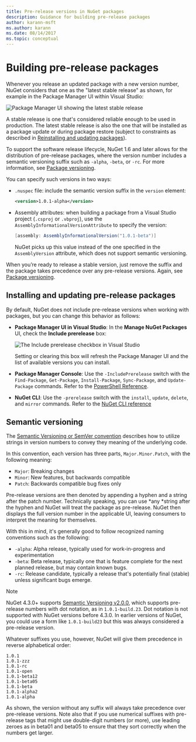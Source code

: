 ```yaml
---
title: Pre-release versions in NuGet packages
description: Guidance for building pre-release packages
author: karann-msft
ms.author: karann
ms.date: 08/14/2017
ms.topic: conceptual
---
```


# Building pre-release packages

Whenever you release an updated package with a new version number, NuGet considers that one as the "latest stable release" as shown, for example in the Package Manager UI within Visual Studio:

![Package Manager UI showing the latest stable release](media/Prerelease_01-LatestStable.png)

A stable release is one that's considered reliable enough to be used in production. The latest stable release is also the one that will be installed as a package update or during package restore (subject to constraints as described in [Reinstalling and updating packages](../consume-packages/reinstalling-and-updating-packages.md)).

To support the software release lifecycle, NuGet 1.6 and later allows for the distribution of pre-release packages, where the version number includes a semantic versioning suffix such as `-alpha`, `-beta`, or `-rc`. For more information, see [Package versioning](../reference/package-versioning.md#pre-release-versions).

You can specify such versions in two ways:

- `.nuspec` file: include the semantic version suffix in the `version` element:

    ```xml
    <version>1.0.1-alpha</version>
    ```

- Assembly attributes: when building a package from a Visual Studio project (`.csproj` or `.vbproj`), use the `AssemblyInformationalVersionAttribute` to specify the version:

    ```cs
    [assembly: AssemblyInformationalVersion("1.0.1-beta")]
    ```

    NuGet picks up this value instead of the one specified in the `AssemblyVersion` attribute, which does not support semantic versioning.

When you’re ready to release a stable version, just remove the suffix and the package takes precedence over any pre-release versions. Again, see [Package versioning](../reference/package-versioning.md#pre-release-versions).

## Installing and updating pre-release packages

By default, NuGet does not include pre-release versions when working with packages, but you can change this behavior as follows:

- **Package Manager UI in Visual Studio**: In the **Manage NuGet Packages** UI, check the **Include prerelease** box:

    ![The Include prerelease checkbox in Visual Studio](media/Prerelease_02-CheckPrerelease.png)

    Setting or clearing this box will refresh the Package Manager UI and the list of available versions you can install.

- **Package Manager Console**: Use the `-IncludePrerelease` switch with the `Find-Package`, `Get-Package`, `Install-Package`, `Sync-Package`, and `Update-Package` commands. Refer to the [PowerShell Reference](../tools/powershell-reference.md).

- **NuGet CLI**: Use the `-prerelease` switch with the `install`, `update`, `delete`, and `mirror` commands. Refer to the [NuGet CLI reference](../tools/nuget-exe-cli-reference.md)

## Semantic versioning

The [Semantic Versioning or SemVer convention](http://semver.org/spec/v1.0.0.html) describes how to utilize strings in version numbers to convey they meaning of the underlying code.

In this convention, each version has three parts, `Major.Minor.Patch`, with the following meaning:

- `Major`: Breaking changes
- `Minor`: New features, but backwards compatible
- `Patch`: Backwards compatible bug fixes only

Pre-release versions are then denoted by appending a hyphen and a string after the patch number. Technically speaking, you can use *any *string after the hyphen and NuGet will treat the package as pre-release. NuGet then displays the full version number in the applicable UI, leaving consumers to interpret the meaning for themselves.

With this in mind, it's generally good to follow recognized naming conventions such as the following:

- `-alpha`: Alpha release, typically used for work-in-progress and experimentation
- `-beta`: Beta release, typically one that is feature complete for the next planned release, but may contain known bugs.
- `-rc`: Release candidate, typically a release that's potentially final (stable) unless significant bugs emerge.

> [!Note]
> NuGet 4.3.0+ supports [Semantic Versioning v2.0.0](http://semver.org/spec/v2.0.0.html), which supports pre-release numbers with dot notation, as in `1.0.1-build.23`. Dot notation is not supported with NuGet versions before 4.3.0. In earlier versions of NuGet, you could use a form like `1.0.1-build23` but this was always considered a pre-release version.

Whatever suffixes you use, however, NuGet will give them precedence in reverse alphabetical order:

    1.0.1
    1.0.1-zzz
    1.0.1-rc
    1.0.1-open
    1.0.1-beta12
    1.0.1-beta05
    1.0.1-beta
    1.0.1-alpha2
    1.0.1-alpha

As shown, the version without any suffix will always take precedence over pre-release versions. Note also that if you use numerical suffixes with pre-release tags that might use double-digit numbers (or more), use leading zeroes as in beta01 and beta05 to ensure that they sort correctly when the numbers get larger.
